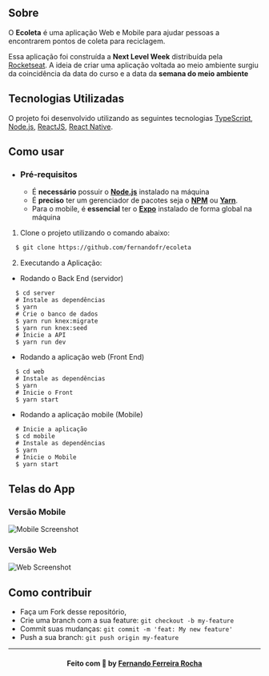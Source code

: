 ## Sobre

O <strong>Ecoleta</strong> é uma aplicação Web e Mobile para ajudar pessoas a encontrarem pontos de coleta para reciclagem.


Essa aplicação foi construída a <strong>Next Level Week</strong> distribuída pela [Rocketseat](https://rocketseat.com.br/). A ideia de criar uma aplicação voltada ao meio ambiente surgiu da coincidência da data do curso e a data da <strong>semana do meio ambiente</strong>

## Tecnologias Utilizadas

O projeto foi desenvolvido utilizando as seguintes tecnologias [TypeScript](https://www.typescriptlang.org/), 
[Node.js](https://nodejs.org/en/), [ReactJS](https://reactjs.org/), [React Native](https://reactnative.dev/).

<a id="como-usar"></a>

## Como usar

- ### **Pré-requisitos**

  - É **necessário** possuir o **[Node.js](https://nodejs.org/en/)** instalado na máquina
  - É **preciso** ter um gerenciador de pacotes seja o **[NPM](https://www.npmjs.com/)** ou **[Yarn](https://yarnpkg.com/)**.
  - Para o mobile, é **essencial** ter o **[Expo](https://expo.io/)** instalado de forma global na máquina

1. Clone o projeto utilizando o comando abaixo:

```sh
  $ git clone https://github.com/fernandofr/ecoleta
```

2. Executando a Aplicação:

- Rodando o Back End (servidor)

```
  $ cd server
  # Instale as dependências
  $ yarn 
  # Crie o banco de dados  
  $ yarn run knex:migrate
  $ yarn run knex:seed
  # Inicie a API
  $ yarn run dev

```

- Rodando a aplicação web (Front End)

```
  $ cd web
  # Instale as dependências
  $ yarn 
  # Inicie o Front
  $ yarn start

```

- Rodando a aplicação mobile (Mobile)

```
  # Inicie a aplicação 
  $ cd mobile
  # Instale as dependências
  $ yarn
  # Inicie o Mobile
  $ yarn start

```

## Telas do App

### Versão Mobile

<img src="https://res.cloudinary.com/dkknopjnz/image/upload/v1591451079/readme-logos/ecoleta/ecoleta-mobile_n32f9q.png" alt="Mobile Screenshot"  style="max-width:100%;">

### Versão Web

<img src="https://res.cloudinary.com/dkknopjnz/image/upload/v1591451065/readme-logos/ecoleta/ecoleta-web_cc4iua.png" alt="Web Screenshot"  style="max-width:100%;">



## Como contribuir

- Faça um Fork desse repositório,
- Crie uma branch com a sua feature: `git checkout -b my-feature`
- Commit suas mudanças: `git commit -m 'feat: My new feature'`
- Push a sua branch: `git push origin my-feature`

---

<h4 align="center">
    Feito com 💜 by <a href="https://www.linkedin.com/in/fernandorochaf/" target="_blank">Fernando Ferreira Rocha</a>
</h4>